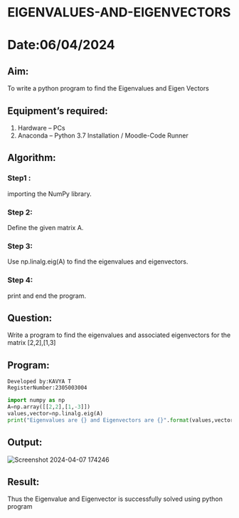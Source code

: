 # EIGENVALUES-AND-EIGENVECTORS
# Date:06/04/2024
## Aim:
To write a python program to find the Eigenvalues and Eigen Vectors
## Equipment’s required:
1. 	Hardware – PCs
2. 	Anaconda – Python 3.7 Installation / Moodle-Code Runner
## Algorithm:
### Step1 : 
importing the NumPy library. 
### Step 2:
Define the given matrix A.
### Step 3: 
Use np.linalg.eig(A) to find the eigenvalues and eigenvectors.
### Step 4:
print and end the program.

## Question:

Write a program to find the eigenvalues and associated eigenvectors for the matrix [2,2],[1,3]

## Program:
```
Developed by:KAVYA T
RegisterNumber:2305003004
```
```python
import numpy as np
A=np.array([[2,2],[1,-3]])
values,vector=np.linalg.eig(A)
print("Eigenvalues are {} and Eigenvectors are {}".format(values,vector))
```

## Output:
![Screenshot 2024-04-07 174246](https://github.com/Ayvak16122005/EIGENVALUES-AND-EIGENVECTORS/assets/147690197/3c01f40d-35e5-4a90-9c83-258814f203a2)

## Result:
Thus the Eigenvalue and Eigenvector is successfully solved using python program
